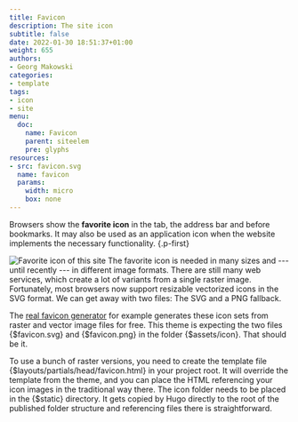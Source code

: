 ```yaml
---
title: Favicon
description: The site icon
subtitle: false
date: 2022-01-30 18:51:37+01:00
weight: 655
authors:
- Georg Makowski
categories:
- template
tags:
- icon
- site
menu:
  doc:
    name: Favicon
    parent: siteelem
    pre: glyphs
resources:
- src: favicon.svg
  name: favicon
  params:
    width: micro
    box: none
---
```


Browsers show the **favorite icon** in the tab, the address bar and before bookmarks. It may also be used as an application icon when the website implements the necessary functionality.
{.p-first} <!--more-->

![Favorite icon of this site](favicon) The favorite icon is needed in many sizes and --- until recently --- in different image formats. There are still many web services, which create a lot of variants from a single raster image. Fortunately, most browsers now support resizable vectorized icons in the SVG format. We can get away with two files: The SVG and a PNG fallback.

The [real favicon generator](https://realfavicongenerator.net/) for example generates these icon sets from raster and vector image files for free. This theme is expecting the two files {$favicon.svg} and {$favicon.png} in the folder {$assets/icon}. That should be it.

To use a bunch of raster versions, you need to create the template file {$layouts/partials/head/favicon.html} in your project root. It will override the template from the theme, and you can place the HTML referencing your icon images in the traditional way there. The icon folder needs to be placed in the {$static} directory. It gets copied by Hugo directly to the root of the published folder structure and referencing files there is straightforward.

